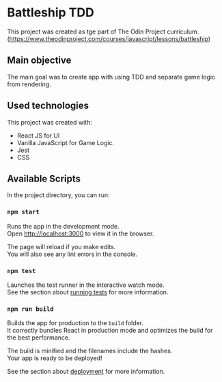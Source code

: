 # Battleship TDD
  
This project was created as tge part of The Odin Project curriculum.(https://www.theodinproject.com/courses/javascript/lessons/battleship)

## Main objective

The main goal was to create app with using TDD and separate game logic from rendering. 

## Used technologies

This project was created with:
* React JS for UI
* Vanilla JavaScript for Game Logic. 
* Jest
* CSS

## Available Scripts

In the project directory, you can run:

### `npm start`

Runs the app in the development mode.\
Open [http://localhost:3000](http://localhost:3000) to view it in the browser.

The page will reload if you make edits.\
You will also see any lint errors in the console.

### `npm test`

Launches the test runner in the interactive watch mode.\
See the section about [running tests](https://facebook.github.io/create-react-app/docs/running-tests) for more information.

### `npm run build`

Builds the app for production to the `build` folder.\
It correctly bundles React in production mode and optimizes the build for the best performance.

The build is minified and the filenames include the hashes.\
Your app is ready to be deployed!

See the section about [deployment](https://facebook.github.io/create-react-app/docs/deployment) for more information.
